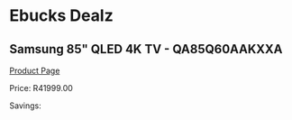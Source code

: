 
# Ebucks Dealz
## Samsung 85" QLED 4K TV - QA85Q60AAKXXA
[Product Page](https://www.ebucks.com/web/shop/productSelected.do?prodId=1226731073&catId=363628796)

Price: R41999.00

Savings: 


	